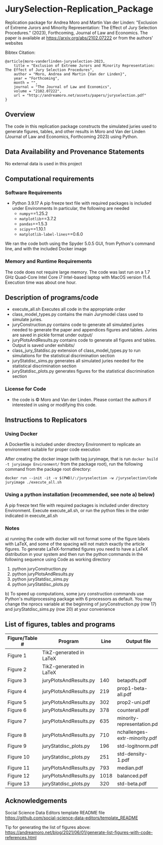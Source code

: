 # JurySelection-Replication_Package

Replication package for Andrea Moro and Martin Van der Linden: "Exclusion of Extreme Jurors and Minority Representation: The Effect of Jury Selection Procedures." (2023), Forthcoming, Journal of Law and Economics. The paper is available at https://arxiv.org/abs/2102.07222 or from the authors' websites

Bibtex Citation:

```
@article{moro-vanderlinden-juryselection-2023,
    title = "Exclusion of Extreme Jurors and Minority Representation: The Effect of Jury Selection Procedures",
    author = "Moro, Andrea and Martin {Van der Linden}",
    year = "Forthcoming",
    month = "",
    journal = "The Journal of Law and Economics",
    volume = "2102.07222",
    url = "http://andreamoro.net/assets/papers/juryselection.pdf"
}
```

Overview
--------

The code in this replication package constructs the simulated juries used to generate figures, tables, and other results in Moro and Van der Linden (Journal of Law and Economics, Forthcoming 2023) using Python.

Data Availability and Provenance Statements
----------------------------

No external data is used in this project

Computational requirements
---------------------------

### Software Requirements

- Python 3.9.17
  A pip freeze text file with required packages is included under Environments
  In particular, the following are needed
  - `numpy`==1.25.2 
  - `matplotlib`==3.7.2 
  - `pandas`==1.5.3 
  - `scipy`==1.10.1 
  - `matplotlib-label-lines`==0.6.0 

We ran the code both using the Spyder 5.0.5 GUI, from Python's command line, and with the included Docker image

### Memory and Runtime Requirements

The code does not require large memory. The code was last run on a 1.7 GHz Quad-Core Intel Core i7 Intel-based laptop with MacOS version 11.4. Execution time was about one hour.

Description of programs/code
----------------------------

- execute_all.sh Executes all code in the appropriate order
- class_model_types.py contains the main Jurymodel class used to simulate juries.
- juryConstruction.py contains code to generate all simulated juries needed to generate the paper and appendices figures and tables. Juries are saved in pickle format under output/
- juryPlotsAndResults.py contains code to generate all figures and tables. Output is saved under exhibits/
- class_jury_Statdisc.py
extension of class_model_types.py to run simulations for the statistical discrimination section
- juryStatdisc_sims.py
generates all simulated juries needed for the statistical discrimination section
- juryStatdisc_plots.py generates figures for the statistical discrimination section

### License for Code

- the code is © Moro and Van der Linden. Please contact the authors if interested in using or modifying this code.

Instructions to Replicators
---------------------------

### Using Docker

A Dockerfile is included under directory Environment to replicate an environment suitable for proper code execution

After creating the docker image (with tag juryimage, that is run ```docker build -t juryimage Environment/``` from the package root), run the following command from the package root directory:

```docker run --init -it -v $(PWD)/:/juryselection -w /juryselection/Code juryimage ./execute_all.sh```

### Using a python installation (recommended, see note a) below)

A pip freeze text file with required packages is included under directory Environment. Execute execute_all.sh, or run the python files in the order indicated in execute_all.sh

### Notes

a) running the code with docker will not format some of the figure labels with LaTeX, and some of the spacing will not match exactly the article figures. To generate LaTeX-formatted figures you need to have a LaTeX distribution in your system and then run the python commands in the following sequence using Code as working directory

  1) python juryConstruction.py
  2) python juryPlotsAndResults.py
  3) python juryStatdisc_sims.py
  4) python juryStatdisc_plots.py

b) To speed up computations, some jury construction commands use Python's multiprocessing package with 6 processors as default. You may change the nprocs variable at the beginning of juryConstruction.py (row 17) and juryStatdisc_sims.py (row 20) at your convenience

List of figures, tables and programs
---------------------------

| Figure/Table # | Program                  | Line | Output file
|----------------|--------------------------|-------------|-------------------------------|
| Figure 1       | TikZ-generated in LaTeX  |      |                                      |
| Figure 2       | TikZ-generated in LaTeX  |      |                                      |
| Figure 3       | juryPlotsAndResults.py   | 140  |  betapdfs.pdf                        |  
| Figure 4       | juryPlotsAndResults.py   | 219  |  prop1-beta-all.pdf                  | 
| Figure 5       | juryPlotsAndResults.py   | 302  |  prop2-uni.pdf                       | 
| Figure 6       | juryPlotsAndResults.py   | 378  |  counterall.pdf                      | 
| Figure 7       | juryPlotsAndResults.py   | 635  |  minority-representation.pdf         | 
| Figure 8       | juryPlotsAndResults.py   | 710  |  nchallenges-extr-minority.pdf       | 
| Figure 9       | juryStatdisc_plots.py    | 196  |  std-logitnorm.pdf                   | 
| Figure 10      | juryStatdisc_plots.py    | 251  |  std-density-1.pdf                   |
| Figure 11      | juryPlotsAndResults.py   | 793  |  median.pdf                          | 
| Figure 12      | juryPlotsAndResults.py   | 1018 |  balanced.pdf                        |
| Figure 13      | juryStatdisc_plots.py    | 320  |  std-beta.pdf                        | 


## Acknowledgements
Social Science Data Editors template README file https://github.com/social-science-data-editors/template_README

Tip for generating the list of figures above: https://andreamoro.net/blog/2021/06/01/generate-list-figures-with-code-references.html
